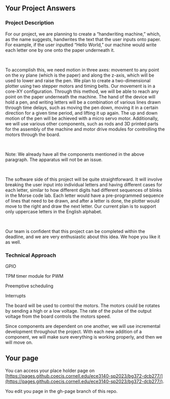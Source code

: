 ## Your Project Answers

### Project Description

For our project, we are planning to create a “handwriting machine,” which, as the name suggests, handwrites the text that the user inputs onto paper. For example, if the user inputted “Hello World,” our machine would write each letter one by one onto the paper underneath it.

 

To accomplish this, we need motion in three axes: movement to any point on the xy plane (which is the paper) and along the z-axis, which will be used to lower and raise the pen. We plan to create a two-dimensional plotter using two stepper motors and timing belts. Our movement is in a core-XY configuration. Through this method, we will be able to reach any point on the paper underneath the machine. The hand of the device will hold a pen, and writing letters will be a combination of various lines drawn through time delays, such as moving the pen down, moving it in a certain direction for a given time period, and lifting it up again. The up and down motion of the pen will be achieved with a micro servo motor. Additionally, we will use various other components, such as rods and 3D printed parts for the assembly of the machine and motor drive modules for controlling the motors through the board.

 

Note: We already have all the components mentioned in the above paragraph. The apparatus will not be an issue.

 

The software side of this project will be quite straightforward. It will involve breaking the user input into individual letters and having different cases for each letter, similar to how different digits had different sequences of blinks in the Morse code lab. Each letter would have a pre-programmed sequence of lines that need to be drawn, and after a letter is done, the plotter would move to the right and draw the next letter. Our current plan is to support only uppercase letters in the English alphabet. 

 

Our team is confident that this project can be completed within the deadline, and we are very enthusiastic about this idea. We hope you like it as well.
### Technical Approach

GPIO

TPM timer module for PWM

Preemptive scheduling

Interrupts

The board will be used to control the motors. The motors could be rotates by sending a high or a low voltage. The rate of the pulse of the output voltage from the board controls the motors speed. 

Since components are dependent on one another, we will use incremental development throughout the project. With each new addition of a component, we will make sure everything is working properly, and then we will move on.
## Your page
You can access your place holder page on [https://pages.github.coecis.cornell.edu/ece3140-sp2023/bg372-dcb277/](https://pages.github.coecis.cornell.edu/ece3140-sp2023/bg372-dcb277/).

You edit you page in the gh-page branch of this repo.